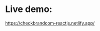 <h1>
    Live demo:
</h1>
<a href="https://checkbrandcom-reactjs.netlify.app/">
    https://checkbrandcom-reactjs.netlify.app/
</a>